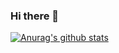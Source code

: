 ### Hi there 👋

[![Anurag's github stats](https://github-readme-stats.vercel.app/api?username=zhouhuan327)](https://github.com/anuraghazra/github-readme-stats?theme=radical)
<!--
**zhouhuan327/zhouhuan327** is a ✨ _special_ ✨ repository because its `README.md` (this file) appears on your GitHub profile.

Here are some ideas to get you started:

- 🔭 I’m currently working on ...
- 🌱 I’m currently learning ...
- 👯 I’m looking to collaborate on ...
- 🤔 I’m looking for help with ...
- 💬 Ask me about ...
- 📫 How to reach me: ...
- 😄 Pronouns: ...
- ⚡ Fun fact: ...
-->
